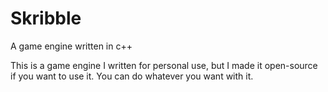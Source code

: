 # Skribble
A game engine written in c++

This is a game engine I written for personal use, but I made it open-source if you want to use it. You can do whatever you want with it.
